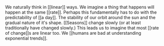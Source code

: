 We naturally think in [[linear]] ways. We imagine a thing that happens will happen at the same [[rate]]. Perhaps this fundamentally has to do with the predictability of [[a day]]. The stability of our orbit around the sun and the gradual nature of it's shape. [[Seasons]] change slowly (or at least traditionally have changed slowly.) This leads us to imagine that most [[rate of change]]s are linear too. We [[humans are bad at understanding exponential trends]].